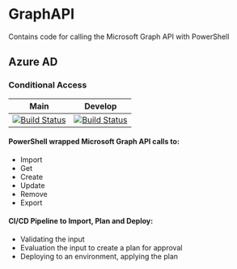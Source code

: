 # GraphAPI
Contains code for calling the Microsoft Graph API with PowerShell
## Azure AD
### Conditional Access
|  Main  | Develop |
| :----: | :-----: |
|[![Build Status](https://dev.azure.com/wesleytrust/GraphAPI/_apis/build/status/SVC-CA%3BENV-P%3B%20Conditional%20Access?branchName=main)](https://dev.azure.com/wesleytrust/GraphAPI/_build/latest?definitionId=2&branchName=main)|[![Build Status](https://dev.azure.com/wesleytrust/GraphAPI/_apis/build/status/SVC-CA%3BENV-D%3B%20Conditional%20Access?branchName=develop)](https://dev.azure.com/wesleytrust/GraphAPI/_build/latest?definitionId=5&branchName=develop)|
#### PowerShell wrapped Microsoft Graph API calls to:
- Import
- Get
- Create
- Update
- Remove
- Export
#### CI/CD Pipeline to Import, Plan and Deploy:
- Validating the input
- Evaluation the input to create a plan for approval
- Deploying to an environment, applying the plan